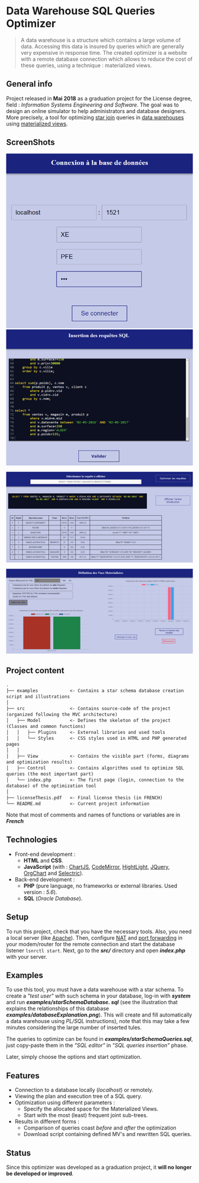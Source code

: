 ﻿# Data Warehouse SQL Queries Optimizer
> A data warehouse is a structure which contains a large volume of data. Accessing this data is insured by queries which are generally very expensive in response time. The created optimizer is a website with a remote database connection which allows to reduce the cost of these queries, using a technique : materialized views.

## General info
Project released in **Mai 2018** as a graduation project for the License degree, field : *Information Systems Engineering and Software*. The goal was to design an online simulator to help administrators and database designers. More precisely, a tool for optimizing [star join](https://en.wikipedia.org/wiki/Star_schema) queries in [data warehouses](https://en.wikipedia.org/wiki/Data_warehouse) using [materialized views](https://en.wikipedia.org/wiki/Materialized_view).

## ScreenShots
<p align="center">
	<p align="center">
		<img src="examples/dataBaseLogin.png" alt="Database login">
		<img src="examples/queriesInsertion.png" alt="SQL queries insertion">
	</p>
	<p align="center">
		<img src="examples/explainPlanView.png" alt="Explain-plan view">
	</p>
	<p align="center">
		<img src="examples/optimizationResult.png" alt="Optimization result">
	</p>
</p>

## Project content
```text
.
├── examples			<- Contains a star schema database creation script and illustrations
│
├── src					<- Contains source-code of the project (organized following the MVC architecture)
│	├── Model			<- Defines the skeleton of the project (Classes and common functions)
│	│	├── Plugins		<- External libraries and used tools
│	│	└── Styles		<- CSS styles used in HTML and PHP generated pages
│	│
│	├── View			<- Contains the visible part (forms, diagrams and optimization results)
│	├── Control			<- Contains algorithms used to optimize SQL queries (the most important part)
│	└── index.php		<- The first page (login, connection to the database) of the optimization tool
│
├── licenseThesis.pdf	<- Final license thesis (in FRENCH)
└── README.md			<- Current project information
```
Note that most of comments and names of functions or variables are in ***French***

## Technologies
- Front-end development :
	- **HTML** and **CSS**.
	- **JavaScript** (with : [ChartJS](https://github.com/chartjs/Chart.js), [CodeMirror](https://github.com/codemirror/CodeMirror/), [HightLight](https://github.com/highlightjs/highlight.js), [JQuery](https://github.com/jquery/jquery), [OrgChart](https://github.com/caprica/jquery-orgchart) and [Selectric](https://github.com/lcdsantos/jQuery-Selectric)).
- Back-end development :
	- **PHP** (pure language, no frameworks or external libraries. Used version : *5.6*).
	- **SQL** (*Oracle Database*).

## Setup
To run this project, check that you have the necessary tools. Also, you need a local server (like [Apache](https://github.com/apache/httpd)). Then, configure [NAT](https://fr.wikipedia.org/wiki/Network_address_translation) and [port forwarding](https://en.wikipedia.org/wiki/Port_forwarding) in your modem/router for the remote connection and start the database listener `lsnrctl start`. Next, go to the ***src/*** directory and open ***index.php*** with your server.

## Examples
To use this tool, you must have a data warehouse with a star schema. To create a *"test user"* with such schema in your database, log-in with ***system*** and run ***examples/starSchemaDatabase. sql*** (see the illustration that explains the relationships of this database ***examples/databaseExplanation.png***). This will create and fill automatically a data warehouse using *PL/SQL* instructions), note that this may take a few minutes considering the large number of inserted tules.

The queries to optimize can be found in ***examples/starSchemaQueries.sql***, just copy-paste them in the *"SQL editor"* in *"SQL queries insertion"* phase.

Later, simply choose the options and start optimization.

## Features
- Connection to a database locally (*localhost*) or remotely.
- Viewing the plan and execution tree of a SQL query.
- Optimization using different parameters :
	- Specify the allocated space for the Materialized Views.
	- Start with the most (least) frequent joint sub-trees.
- Results in different forms :
	- Comparison of queries coast *before* and *after* the optimization
	- Download script containing defined MV's and rewritten SQL queries.

## Status
Since this optimizer was developed as a graduation project, it **will no longer be developed or improved**.
